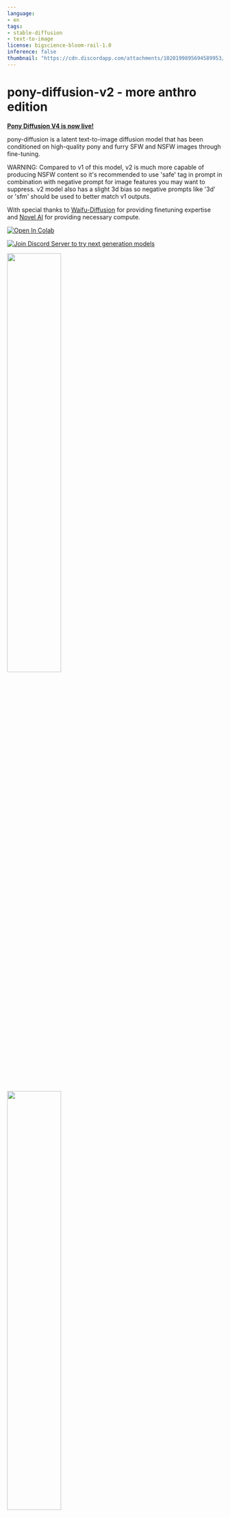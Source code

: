 ```yaml
---
language:
- en
tags:
- stable-diffusion
- text-to-image
license: bigscience-bloom-rail-1.0
inference: false
thumbnail: "https://cdn.discordapp.com/attachments/1020199895694589953/1020200601780494386/000001.553325548.png"
---
```


# pony-diffusion-v2 - more anthro edition

**[Pony Diffusion V4 is now live!](https://huggingface.co/AstraliteHeart/pony-diffusion-v4)**

pony-diffusion is a latent text-to-image diffusion model that has been conditioned on high-quality pony and furry SFW and NSFW images through fine-tuning.

WARNING: Compared to v1 of this model, v2 is much more capable of producing NSFW content so it's recommended to use 'safe' tag in prompt in combination with negative prompt for image features you may want to suppress. v2 model also has a slight 3d bias so negative prompts like '3d' or 'sfm' should be used to better match v1 outputs.  

With special thanks to [Waifu-Diffusion](https://huggingface.co/hakurei/waifu-diffusion) for providing finetuning expertise and [Novel AI](https://novelai.net/) for providing necessary compute.

[![Open In Colab](https://colab.research.google.com/assets/colab-badge.svg)](https://colab.research.google.com/drive/1mSharzQFPD4mIUxNwBG7LCLAzGUS8Bmy?usp=sharing)

[![Join Discord Server to try next generation models](https://discordapp.com/api/guilds/670866322619498507/widget.png?style=banner2)](https://discord.gg/pYsdjMfu3q)

<img src=https://cdn.discordapp.com/attachments/704107851421057114/1035464229001646110/image0.png width=50% height=50%>
<img src=https://cdn.discordapp.com/attachments/704107851421057114/1035450288145965086/00053-4009799064-Fluttershy_wearing_a_hoodie_cute_detailed_high_res_4k_trending_on_art_station_art_by_greg.png width=50% height=50%>
<img src=https://cdn.discordapp.com/attachments/704107851421057114/1035466996097232956/upscaled_safe_pumpkin_orange_body_spots_on_bod-1.webp width=50% height=50%>


[Original PyTorch Model Download Link](https://mega.nz/file/Va0Q0B4L#QAkbI2v0CnPkjMkK9IIJb2RZTegooQ8s6EpSm1S4CDk)

[Real-ESRGAN Model finetuned on pony faces](https://mega.nz/folder/cPMlxBqT#aPKYrEfgA_lpPexr0UlQ6w)

## Model Description

The model originally used for fine-tuning is an early finetuned checkpoint of [waifu-diffusion](https://huggingface.co/hakurei/waifu-diffusion) on top of [Stable Diffusion V1-4](https://huggingface.co/CompVis/stable-diffusion-v1-4), which is a latent image diffusion model trained on [LAION2B-en](https://huggingface.co/datasets/laion/laion2B-en).

This particular checkpoint has been fine-tuned with a learning rate of 5.0e-6 for 4 epochs on approximately 450k pony and furry text-image pairs (using tags from derpibooru and e621) which all have score greater than `250`.

## License

This model is open access and available to all, with a CreativeML OpenRAIL-M license further specifying rights and usage.
The CreativeML OpenRAIL License specifies: 

1. You can't use the model to deliberately produce nor share illegal or harmful outputs or content 
2. The authors claims no rights on the outputs you generate, you are free to use them and are accountable for their use which must not go against the provisions set in the license
3. You may re-distribute the weights and use the model commercially and/or as a service. If you do, please be aware you have to include the same use restrictions as the ones in the license and share a copy of the CreativeML OpenRAIL-M to all your users (please read the license entirely and carefully)
[Please read the full license here](https://huggingface.co/spaces/CompVis/stable-diffusion-license)

## Downstream Uses

This model can be used for entertainment purposes and as a generative art assistant.

## Example Code

```python
import torch
from torch import autocast
from diffusers import StableDiffusionPipeline, DDIMScheduler
model_id = "AstraliteHeart/pony-diffusion-v2"
device = "cuda"
pipe = StableDiffusionPipeline.from_pretrained(
    model_id,
    torch_dtype=torch.float16,
    revision="fp16",
    scheduler=DDIMScheduler(
        beta_start=0.00085,
        beta_end=0.012,
        beta_schedule="scaled_linear",
        clip_sample=False,
        set_alpha_to_one=False,
    ),
)
pipe = pipe.to(device)
prompt = "pinkie pie anthro portrait wedding dress veil intricate highly detailed digital painting artstation concept art smooth sharp focus illustration Unreal Engine 5 8K"
with autocast("cuda"):
    image = pipe(prompt, guidance_scale=7.5)["sample"][0]  
    
image.save("cute_poner.png")
```

## Team Members and Acknowledgements

This project would not have been possible without the incredible work by the [CompVis Researchers](https://ommer-lab.com/).

- [Waifu-Diffusion for helping with finetuning and providing starting checkpoint](https://huggingface.co/hakurei/waifu-diffusion)
- [Novel AI for providing compute](https://novelai.net/)

In order to reach us, you can join our [Discord server](https://discord.gg/WG78ZbSB).